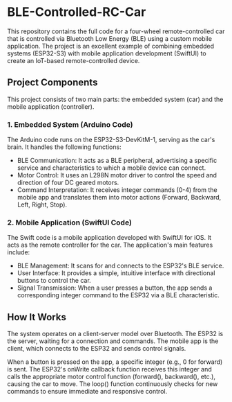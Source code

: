 # BLE-Controlled-RC-Car
This repository contains the full code for a four-wheel remote-controlled car that is controlled via Bluetooth Low Energy (BLE) using a custom mobile application. The project is an excellent example of combining embedded systems (ESP32-S3) with mobile application development (SwiftUI) to create an IoT-based remote-controlled device.

## Project Components
This project consists of two main parts: the embedded system (car) and the mobile application (controller).

### 1. Embedded System (Arduino Code)
The Arduino code runs on the ESP32-S3-DevKitM-1, serving as the car's brain. It handles the following functions:
- BLE Communication: It acts as a BLE peripheral, advertising a specific service and characteristics to which a mobile device can connect.
- Motor Control: It uses an L298N motor driver to control the speed and direction of four DC geared motors.
- Command Interpretation: It receives integer commands (0-4) from the mobile app and translates them into motor actions (Forward, Backward, Left, Right, Stop).

### 2. Mobile Application (SwiftUI Code)
The Swift code is a mobile application developed with SwiftUI for iOS. It acts as the remote controller for the car. The application's main features include:
- BLE Management: It scans for and connects to the ESP32's BLE service.
- User Interface: It provides a simple, intuitive interface with directional buttons to control the car.
- Signal Transmission: When a user presses a button, the app sends a corresponding integer command to the ESP32 via a BLE characteristic.

## How It Works
The system operates on a client-server model over Bluetooth. The ESP32 is the server, waiting for a connection and commands. The mobile app is the client, which connects to the ESP32 and sends control signals.

When a button is pressed on the app, a specific integer (e.g., 0 for forward) is sent. The ESP32's onWrite callback function receives this integer and calls the appropriate motor control function (forward(), backward(), etc.), causing the car to move. The loop() function continuously checks for new commands to ensure immediate and responsive control.
